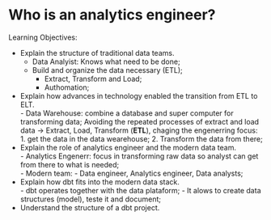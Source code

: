 # Who is an analytics engineer?

Learning Objectives:  

- Explain the structure of traditional data teams.  
    - Data Analyist: Knows what need to be done;  
    - Build and organize the data necessary (ETL);
        - Extract, Transform and Load;
        - Authomation;
- Explain how advances in technology enabled the transition from ETL to ELT.  
        - Data Warehouse: combine a database and super computer for transforming data; Avoiding the repeated processes of extract and load data -> Extract, Load, Transform (**ETL**), chaging the engenerring focus: 1. get the data in the data wearehouse; 2. Transform the data from there;  
- Explain the role of analytics engineer and the modern data team.  
        - Analytics Engenerr: focus in transforming raw data so analyst can get from there to what is needed;  
        - Modern team:
        - Data engineer, Analytics engineer, Data analysts;
- Explain how dbt fits into the modern data stack.  
        - dbt operates together with the data plataform;
        - It alows to create data structures (model), teste it and document;
- Understand the structure of a dbt project.  

